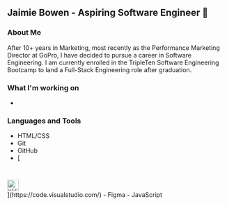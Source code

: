 ## Jaimie Bowen - Aspiring Software Engineer 👋

### About Me

After 10+ years in Marketing, most recently as the Performance Marketing Director at GoPro, I have decided to pursue a career in Software Engineering. I am currently enrolled in the TripleTen Software Engineering Bootcamp to land a Full-Stack Engineering role after graduation.

### What I'm working on
- 

### Languages and Tools
- HTML/CSS
- Git
- GitHub
- [<code>
<img alt="visual studio code" width="26px" src="https://img.icons8.com/fluent/240/000000/visual-studio-code-2019.png" />
</code>](https://code.visualstudio.com/)
- Figma
- JavaScript

<!--
**jraebowen/jraebowen** is a ✨ _special_ ✨ repository because its `README.md` (this file) appears on your GitHub profile.

Here are some ideas to get you started:

- 🔭 I’m currently working on ...
- 🌱 I’m currently learning ...
- 👯 I’m looking to collaborate on ...
- 🤔 I’m looking for help with ...
- 💬 Ask me about ...
- 📫 How to reach me: ...
- 😄 Pronouns: ...
- ⚡ Fun fact: ...
-->
